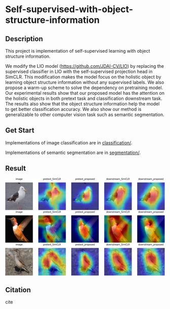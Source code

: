 # Self-supervised-with-object-structure-information


## Description


  This project is implementation of self-supervised learning with object structure information. 
  
  We modify the LIO model (https://github.com/JDAI-CV/LIO) by replacing the supervised classifier in LIO with the self-supervised projection head in SimCLR. This modification makes the model focus on the holistic object by learning object structure information without any supervised labels. We also propose a warm-up scheme to solve the dependency on pretraining model. Our experimental results show that our proposed model has the attention on the holistic objects in both pretext task and classification downstream task. The results also show that the object structure information help the model to get better classification accuracy. We also show our method is generalizable to other computer vision task such as semantic segmentation.


## Get Start


Implementations of image classification are in [classification/](./classification/).

Implementations of semantic segmentation are in [segmentation/](./segmentation/).


## Result


![](./classification/record/gradcam/gradcam0.png)
![](./classification/record/gradcam/gradcam1.png)
![](./classification/record/gradcam/gradcam2.png)


## Citation


cite

```python

```
